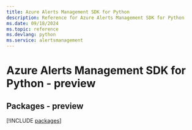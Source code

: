 ```yaml
---
title: Azure Alerts Management SDK for Python
description: Reference for Azure Alerts Management SDK for Python
ms.date: 09/18/2024
ms.topic: reference
ms.devlang: python
ms.service: alertsmanagement
---
```

# Azure Alerts Management SDK for Python - preview
## Packages - preview
[!INCLUDE [packages](alerts-management-index.md)]
